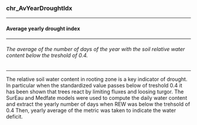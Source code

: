 ### chr_AvYearDroughtIdx



------
#### Average yearly drought index



------
###### The average of the number of days of the year with the soil relative water content below the treshold of 0.4.



------
The relative soil water content in rooting zone is a key indicator of drought. In particular when the standardized value passes below of treshold 0.4 it has been shown that trees react by limiting fluxes and loosing turgor. The SurEau and Medfate models were used to compute the daily water content and extract the yearly number of days when REW was below the trehsold of 0.4 Then, yearly average of the metric was taken to indicate the water deficit.